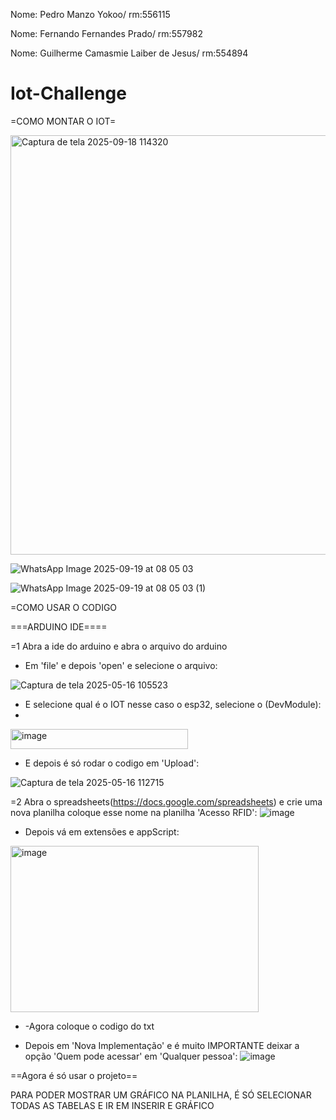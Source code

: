 Nome: Pedro Manzo Yokoo/ rm:556115

Nome: Fernando Fernandes Prado/ rm:557982

Nome: Guilherme Camasmie Laiber de Jesus/ rm:554894
# Iot-Challenge

=COMO MONTAR O IOT=

<img width="779" height="671" alt="Captura de tela 2025-09-18 114320" src="https://github.com/user-attachments/assets/0fa9849e-7f23-4e1c-a041-0a8c3ebf2045" />

![WhatsApp Image 2025-09-19 at 08 05 03](https://github.com/user-attachments/assets/ba3e63e0-8132-4992-b529-07a9696fbbbf)

![WhatsApp Image 2025-09-19 at 08 05 03 (1)](https://github.com/user-attachments/assets/1681b516-4f09-47b7-8e7e-b16d29146f59)

=COMO USAR O CODIGO

  ===ARDUINO IDE====

=1 Abra a ide do arduino e abra o arquivo do arduino

- Em 'file' e depois 'open' e selecione o arquivo:
  
![Captura de tela 2025-05-16 105523](https://github.com/user-attachments/assets/7d4895f4-ee8a-44d5-9289-3b2daae4fec5)

- E selecione qual é o IOT nesse caso o esp32, selecione o (DevModule):
- 
<img width="284" height="32" alt="image" src="https://github.com/user-attachments/assets/a9c708e6-700a-4085-807a-7529f3c25dd0" />


- E depois é só rodar o codigo em 'Upload':
  
![Captura de tela 2025-05-16 112715](https://github.com/user-attachments/assets/f95c256b-a223-40c8-9644-536dfdfa06dc)


=2 Abra o spreadsheets(https://docs.google.com/spreadsheets) e crie uma nova planilha coloque esse nome na planilha 'Acesso RFID':
![image](https://github.com/user-attachments/assets/9c7f663b-ddf4-4f78-89a3-262c536f5648)

  - Depois vá em extensões e appScript:

<img width="397" height="266" alt="image" src="https://github.com/user-attachments/assets/d299d3e3-325e-4a97-83f2-f953f532e511" />

  
  - -Agora coloque o codigo do txt


   - Depois em 'Nova Implementação' e é muito IMPORTANTE deixar a opção 'Quem pode acessar' em 'Qualquer pessoa':
        ![image](https://github.com/user-attachments/assets/16f6980c-4850-4aa1-b2b5-dc0f18b98c2c)


==Agora é só usar o projeto==

PARA PODER MOSTRAR UM GRÁFICO NA PLANILHA, É SÓ SELECIONAR TODAS AS TABELAS E IR EM INSERIR E GRÁFICO
      


